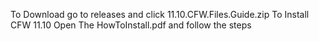 To Download go to releases and click 11.10.CFW.Files.Guide.zip To Install CFW 11.10 Open The HowToInstall.pdf and follow the steps
